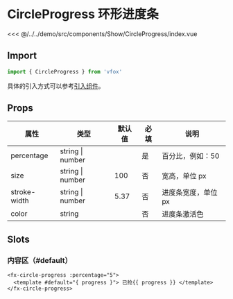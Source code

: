 # CircleProgress 环形进度条

<CodeDemo name="CircleProgress">

<<< @/../../demo/src/components/Show/CircleProgress/index.vue

</CodeDemo>

## Import

```js
import { CircleProgress } from 'vfox'
```

具体的引入方式可以参考[引入组件](../guide/import.md)。

## Props

| 属性         | 类型             | 默认值 | 必填 | 说明                |
| ------------ | ---------------- | ------ | ---- | ------------------- |
| percentage   | string \| number |        | 是   | 百分比，例如：50    |
| size         | string \| number | 100    | 否   | 宽高，单位 px       |
| stroke-width | string \| number | 5.37   | 否   | 进度条宽度，单位 px |
| color        | string           |        | 否   | 进度条激活色        |

## Slots

### 内容区（#default）

```vue
<fx-circle-progress :percentage="5">
  <template #default="{ progress }"> 已抢{{ progress }} </template>
</fx-circle-progress>
```
